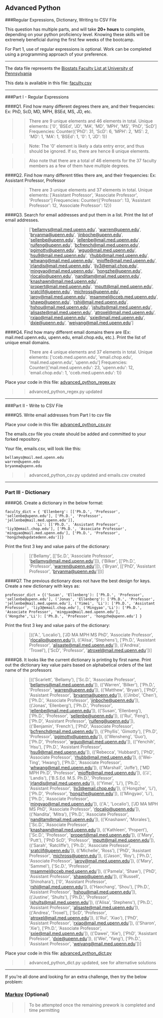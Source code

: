## Advanced Python    

###Regular Expressions, Dictionary, Writing to CSV File  

This question has multiple parts, and will take **20+ hours** to complete, depending on your python proficiency level.  Knowing these skills will be extremely beneficial during the first few weeks of the bootcamp.

For Part 1, use of regular expressions is optional.  Work can be completed using a programming approach of your preference. 

---

The data file represents the [Biostats Faculty List at University of Pennsylvania](http://www.med.upenn.edu/cceb/biostat/faculty.shtml)

This data is available in this file:  [faculty.csv](python/faculty.csv)

--- 

###Part I - Regular Expressions  


####Q1. Find how many different degrees there are, and their frequencies: Ex:  PhD, ScD, MD, MPH, BSEd, MS, JD, etc.

>> There are 9 unique elements and 46 elements in total.
>> Unique elements: ['0', 'BSEd', 'JD', 'MA', 'MD', 'MPH', 'MS', 'PhD', 'ScD']
>> Frequencies: Counter({'PhD': 31, 'ScD': 6, 'MPH': 2, 'MS': 2, 'MD': 1, 'MA': 1, 'BSEd': 1, '0': 1, 'JD': 1})

>> Note: The '0' element is likely a data entry error, and thus should be ignored. If so, there are hence 8 unique elements.

>> Also note that there are a total of 46 elements for the 37 faculty members as a few of them have multiple degrees.



####Q2. Find how many different titles there are, and their frequencies:  Ex:  Assistant Professor, Professor

>> There are 3 unique elements and 37 elements in total.
>> Unique elements: ['Assistant Professor', 'Associate Professor', 'Professor']
>> Frequencies: Counter({'Professor': 13, 'Assistant Professor': 12, 'Associate Professor': 12})


####Q3. Search for email addresses and put them in a list.  Print the list of email addresses.

>> ['bellamys@mail.med.upenn.edu', 'warren@upenn.edu', 'bryanma@upenn.edu', 'jinboche@upenn.edu', 'sellenbe@upenn.edu', 'jellenbe@mail.med.upenn.edu', 'ruifeng@upenn.edu', 'bcfrench@mail.med.upenn.edu', 'pgimotty@upenn.edu', 'wguo@mail.med.upenn.edu', 'hsu9@mail.med.upenn.edu', 'rhubb@mail.med.upenn.edu', 'whwang@mail.med.upenn.edu', 'mjoffe@mail.med.upenn.edu', 'jrlandis@mail.med.upenn.edu', 'liy3@email.chop.edu', 'mingyao@mail.med.upenn.edu', 'hongzhe@upenn.edu', 'rlocalio@upenn.edu', 'nanditam@mail.med.upenn.edu', 'knashawn@mail.med.upenn.edu', 'propert@mail.med.upenn.edu', 'mputt@mail.med.upenn.edu', 'sratclif@upenn.edu', 'michross@upenn.edu', 'jaroy@mail.med.upenn.edu', 'msammel@cceb.med.upenn.edu', 'shawp@upenn.edu', 'rshi@mail.med.upenn.edu', 'hshou@mail.med.upenn.edu', 'jshults@mail.med.upenn.edu', 'alisaste@mail.med.upenn.edu', 'atroxel@mail.med.upenn.edu', 'rxiao@mail.med.upenn.edu', 'sxie@mail.med.upenn.edu', 'dxie@upenn.edu', 'weiyang@mail.med.upenn.edu']

####Q4. Find how many different email domains there are (Ex:  mail.med.upenn.edu, upenn.edu, email.chop.edu, etc.).  Print the list of unique email domains.

>> There are 4 unique elements and 37 elements in total.
>> Unique elements: ['cceb.med.upenn.edu', 'email.chop.edu', 'mail.med.upenn.edu', 'upenn.edu']
>> Frequencies: Counter({'mail.med.upenn.edu': 23, 'upenn.edu': 12, 'email.chop.edu': 1, 'cceb.med.upenn.edu': 1})

Place your code in this file: [advanced_python_regex.py](python/advanced_python_regex.py)

>> advanced_python_regex.py updated

---

###Part II - Write to CSV File

####Q5.  Write email addresses from Part I to csv file

Place your code in this file: [advanced_python_csv.py](python/advanced_python_csv.py)

The emails.csv file you create should be added and committed to your forked repository.

Your file, emails.csv, will look like this:
```
bellamys@mail.med.upenn.edu
warren@upenn.edu
bryanma@upenn.edu
```
>> advanced_python_csv.py updated and emails.csv created

---

### Part III - Dictionary

####Q6.  Create a dictionary in the below format:
```
faculty_dict = { 'Ellenberg': [['Ph.D.', 'Professor', 'sellenbe@upenn.edu'], ['Ph.D.', 'Professor', 'jellenbe@mail.med.upenn.edu']],
              'Li': [['Ph.D.', 'Assistant Professor', 'liy3@email.chop.edu'], ['Ph.D.', 'Associate Professor', 'mingyao@mail.med.upenn.edu'], ['Ph.D.', 'Professor', 'hongzhe@updatedenn.edu']]}
```
Print the first 3 key and value pairs of the dictionary:

>> [('Bellamy', [['Sc.D.', 'Associate Professor', 'bellamys@mail.med.upenn.edu']]), ('Bilker', [['Ph.D.', 'Professor', 'warren@upenn.edu']]), ('Bryan', [['PhD', 'Assistant Professor', 'bryanma@upenn.edu']])]

####Q7.  The previous dictionary does not have the best design for keys.  Create a new dictionary with keys as:

```
professor_dict = {('Susan', 'Ellenberg'): ['Ph.D.', 'Professor', 'sellenbe@upenn.edu'], ('Jonas', 'Ellenberg'): ['Ph.D.', 'Professor', 'jellenbe@mail.med.upenn.edu'], ('Yimei', 'Li'): ['Ph.D.', 'Assistant Professor', 'liy3@email.chop.edu'], ('Mingyao','Li'): ['Ph.D.', 'Associate Professor', 'mingyao@mail.med.upenn.edu'], ('Hongzhe','Li'): ['Ph.D.', 'Professor', 'hongzhe@upenn.edu'] }
```

Print the first 3 key and value pairs of the dictionary:

>> [(('A.', 'Localio'), ['JD MA MPH MS PhD', 'Associate Professor', 'rlocalio@upenn.edu']), (('Alisa', 'Stephens'), ['Ph.D.', 'Assistant Professor', 'alisaste@mail.med.upenn.edu']), (('Andrea', 'Troxel'), ['ScD', 'Professor', 'atroxel@mail.med.upenn.edu'])]

####Q8.  It looks like the current dictionary is printing by first name.  Print out the dictionary key value pairs based on alphabetical orders of the last name of the professors

>> [(('Scarlett', 'Bellamy'), ['Sc.D.', 'Associate Professor', 'bellamys@mail.med.upenn.edu']), (('Warren', 'Bilker'), ['Ph.D.', 'Professor', 'warren@upenn.edu']), (('Matthew', 'Bryan'), ['PhD', 'Assistant Professor', 'bryanma@upenn.edu']), (('Jinbo', 'Chen'), ['Ph.D.', 'Associate Professor', 'jinboche@upenn.edu']), (('Jonas', 'Ellenberg'), ['Ph.D.', 'Professor', 'jellenbe@mail.med.upenn.edu']), (('Susan', 'Ellenberg'), ['Ph.D.', 'Professor', 'sellenbe@upenn.edu']), (('Rui', 'Feng'), ['Ph.D', 'Assistant Professor', 'ruifeng@upenn.edu']), (('Benjamin', 'French'), ['PhD', 'Associate Professor', 'bcfrench@mail.med.upenn.edu']), (('Phyllis', 'Gimotty'), ['Ph.D', 'Professor', 'pgimotty@upenn.edu']), (('Wensheng', 'Guo'), ['Ph.D', 'Professor', 'wguo@mail.med.upenn.edu']), (('Yenchih', 'Hsu'), ['Ph.D.', 'Assistant Professor', 'hsu9@mail.med.upenn.edu']), (('Rebecca', 'Hubbard'), ['PhD', 'Associate Professor', 'rhubb@mail.med.upenn.edu']), (('Wei-Ting', 'Hwang'), ['Ph.D.', 'Associate Professor', 'whwang@mail.med.upenn.edu']), (('Marshall', 'Joffe'), ['MD MPH Ph.D', 'Professor', 'mjoffe@mail.med.upenn.edu']), (('J.', 'Landis'), ['B.S.Ed. M.S. Ph.D.', 'Professor', 'jrlandis@mail.med.upenn.edu']), (('Yimei', 'Li'), ['Ph.D.', 'Assistant Professor', 'liy3@email.chop.edu']), (('Hongzhe', 'Li'), ['Ph.D', 'Professor', 'hongzhe@upenn.edu']), (('Mingyao', 'Li'), ['Ph.D.', 'Associate Professor', 'mingyao@mail.med.upenn.edu']), (('A.', 'Localio'), ['JD MA MPH MS PhD', 'Associate Professor', 'rlocalio@upenn.edu']), (('Nandita', 'Mitra'), ['Ph.D.', 'Associate Professor', 'nanditam@mail.med.upenn.edu']), (('Knashawn', 'Morales'), ['Sc.D.', 'Associate Professor', 'knashawn@mail.med.upenn.edu']), (('Kathleen', 'Propert'), ['Sc.D.', 'Professor', 'propert@mail.med.upenn.edu']), (('Mary', 'Putt'), ['PhD ScD', 'Professor', 'mputt@mail.med.upenn.edu']), (('Sarah', 'Ratcliffe'), ['Ph.D.', 'Associate Professor', 'sratclif@upenn.edu']), (('Michelle', 'Ross'), ['PhD', 'Assistant Professor', 'michross@upenn.edu']), (('Jason', 'Roy'), ['Ph.D.', 'Associate Professor', 'jaroy@mail.med.upenn.edu']), (('Mary', 'Sammel'), ['Sc.D.', 'Professor', 'msammel@cceb.med.upenn.edu']), (('Pamela', 'Shaw'), ['PhD', 'Assistant Professor', 'shawp@upenn.edu']), (('Russell', 'Shinohara'), ['0', 'Assistant Professor', 'rshi@mail.med.upenn.edu']), (('Haochang', 'Shou'), ['Ph.D.', 'Assistant Professor', 'hshou@mail.med.upenn.edu']), (('Justine', 'Shults'), ['Ph.D.', 'Professor', 'jshults@mail.med.upenn.edu']), (('Alisa', 'Stephens'), ['Ph.D.', 'Assistant Professor', 'alisaste@mail.med.upenn.edu']), (('Andrea', 'Troxel'), ['ScD', 'Professor', 'atroxel@mail.med.upenn.edu']), (('Rui', 'Xiao'), ['PhD', 'Assistant Professor', 'rxiao@mail.med.upenn.edu']), (('Sharon', 'Xie'), ['Ph.D.', 'Associate Professor', 'sxie@mail.med.upenn.edu']), (('Dawei', 'Xie'), ['PhD', 'Assistant Professor', 'dxie@upenn.edu']), (('Wei', 'Yang'), ['Ph.D.', 'Assistant Professor', 'weiyang@mail.med.upenn.edu'])]


Place your code in this file: [advanced_python_dict.py](python/advanced_python_dict.py)

>> advanced_python_dict.py updated, see for alternative solutions

--- 

If you're all done and looking for an extra challenge, then try the below problem:  

### [Markov](python/markov.py) (Optional)

>> To be attempted once the remaining prework is completed and time permitting